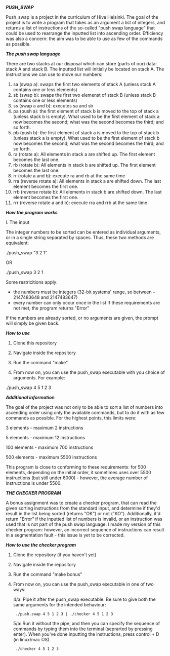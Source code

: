 ***PUSH_SWAP***

Push_swap is a project in the curriculum of Hive Helsinki. The goal of the project is to write a program that takes as an argument a list of integers, and returns a list of instructions of the so-called "push swap language" that could be used to rearrange the inputted list into ascending order. Efficiency was also a concern: the aim was to be able to use as few of the commands as possible.

***The push swap language***

There are two stacks at our disposal which can store (parts of our) data: stack A and stack B. The inputted list will initially be located on stack A. The instructions we can use to move our numbers:

1. sa (swap a): swaps the first two elements of stack A (unless stack A contains one or less elements)
2. sb (swap b): swaps the first two elemenst of stack B (unless stack B contains one or less elements)
3. ss (swap a and b): executes sa and sb
4. pa (push a): the first element of stack b is moved to the top of stack a (unless stack b is empty). What used to be the first element of stack a now becomes the second; what was the second becomes the third; and so forth.
5. pb (push b): the first element of stack a is moved to the top of stack b (unless stack a is empty). What used to be the first element of stack b now becomes the second; what was the second becomes the third; and so forth.
6. ra (rotate a): All elements in stack a are shifted up. The first element becomes the last one.
7. rb (rotate b): All elements in stack b are shifted up. The first element becomes the last one.
8. rr (rotate a and b): execute ra and rb at the same time
9. rra (reverse rotate a): All elements in stack a are shifted down. The last element becomes the first one.
10. rrb (reverse rotate b): All elements in stack b are shifted down. The last element becomes the first one.
11. rrr (reverse rotate a and b): execute rra and rrb at the same time

***How the program works***

I. The input

The integer numbers to be sorted can be entered as individual arguments, or in a single string separated by spaces. Thus, these two methods are equivalent:

./push_swap "3 2 1"

OR

./push_swap 3 2 1

Some restricitions apply:
- the numbers must be integers (32-bit systems' range, so between –2147483648 and 2147483647)
- every number can only occur once in the list
If these requirements are not met, the program returns "Error"

If the numbers are already sorted, or no arguments are given, the prompt will simply be given back.

***How to use***

1. Clone this repository

2. Navigate inside the repository

3. Run the command "make"

4. From now on, you can use the push_swap executable with you choice of arguments. For example:

./push_swap 4 5 1 2 3

***Additional information***

The goal of the project was not only to be able to sort a list of numbers into ascending order using only the available commands, but to do it with as few commands as possible. For the highest points, this limits were:

3 elements - maximum 2 instructions

5 elements - maximum 12 instructions

100 elements - maximum 700 instructions

500 elements - maximum 5500 instructions

This program is close to conforming to these requirements: for 500 elements, depending on the initial order, it sometimes uses over 5500 instructions (but still under 6000) - however, the average number of instructions is under 5500.

***THE CHECKER PROGRAM***

A bonus assignment was to create a checker program, that can read the given sorting instructions from the standard input, and determine if they'd result in the list being sorted (returns "OK") or not ("KO"). Additionally, it'd return "Error" if the inputted list of numbers is invalid, or an instruction was used that is not part of the push swap language. I made my version of this checker program: however, an incorrect sequence of instructions can result in a segmentation fault - this issue is yet to be corrected.

***How to use the checker program***

1. Clone the repository (if you haven't yet)

2. Navigate inside the repository

3. Run the command "make bonus"

4. From now on, you can use the push_swap executable in one of two ways:

	4/a: Pipe it after the push_swap executable. Be sure to give both the same arguments for the intended behaviour:

		./push.swap 4 5 1 2 3 | ./checker 4 5 1 2 3

	5/a: Run it without the pipe, and then you can specify the sequence of commands by typing them into the terminal (seprarted by pressing enter). When you've done inputting the instructions, press control + D (in linux/mac OS)

		./checker 4 5 1 2 3